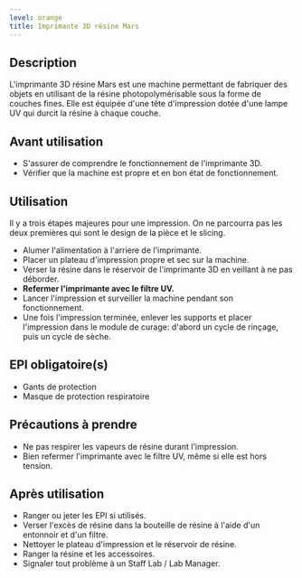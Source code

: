 ```yaml
---
level: orange
title: Imprimante 3D résine Mars
---
```


## Description

L'imprimante 3D résine Mars est une machine permettant de fabriquer des objets en utilisant de la résine photopolymérisable sous la forme de couches fines. Elle est équipée d'une tête d'impression dotée d'une lampe UV qui durcit la résine à chaque couche.

## Avant utilisation

- S'assurer de comprendre le fonctionnement de l'imprimante 3D.
- Vérifier que la machine est propre et en bon état de fonctionnement.

## Utilisation

Il y a trois étapes majeures pour une impression. On ne parcourra pas les deux premières qui sont le design de la pièce et le slicing.

- Alumer l'alimentation à l'arriere de l'imprimante.
- Placer un plateau d'impression propre et sec sur la machine.
- Verser la résine dans le réservoir de l'imprimante 3D en veillant à ne pas déborder.
- **Refermer l'imprimante avec le filtre UV.**
- Lancer l'impression et surveiller la machine pendant son fonctionnement.
- Une fois l'impression terminée, enlever les supports et placer l'impression dans le module de curage: d'abord un cycle de rinçage, puis un cycle de sèche.

## EPI obligatoire(s)

- Gants de protection
- Masque de protection respiratoire

## Précautions à prendre

- Ne pas respirer les vapeurs de résine durant l'impression.
- Bien refermer l'imprimante avec le filtre UV, même si elle est hors tension.

## Après utilisation

- Ranger ou jeter les EPI si utilisés.
- Verser l'excès de résine dans la bouteille de résine à l'aide d'un entonnoir et d'un filtre.
- Nettoyer le plateau d'impression et le réservoir de résine.
- Ranger la résine et les accessoires.
- Signaler tout problème à un Staff Lab / Lab Manager.
